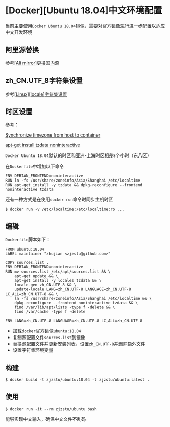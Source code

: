 
# [Docker][Ubuntu 18.04]中文环境配置

当前主要使用`Docker Ubuntu 18.04`镜像，需要对官方镜像进行进一步配置以适应中文开发环境

## 阿里源替换

参考[[Ali mirror]更换国内源](https://zj-linux-guide.readthedocs.io/zh_CN/latest/configure/[Ali%20mirror]]%E6%9B%B4%E6%8D%A2%E5%9B%BD%E5%86%85%E6%BA%90.html)

## zh_CN.UTF_8字符集设置

参考[[Linux][locale]字符集设置](https://zj-linux-guide.readthedocs.io/zh_CN/latest/configure/[Linux][locale]%E5%AD%97%E7%AC%A6%E9%9B%86%E8%AE%BE%E7%BD%AE.html)

## 时区设置

参考：

[Synchronize timezone from host to container](https://forums.docker.com/t/synchronize-timezone-from-host-to-container/39116)

[apt-get install tzdata noninteractive](https://stackoverflow.com/questions/44331836/apt-get-install-tzdata-noninteractive)

`Docker Ubuntu 18.04`默认的时区和亚洲-上海时区相差`8`个小时（东八区）

在`Dockerfile`中增加以下命令

```
ENV DEBIAN_FRONTEND=noninteractive
RUN	ln -fs /usr/share/zoneinfo/Asia/Shanghai /etc/localtime
RUN	apt-get install -y tzdata && dpkg-reconfigure --frontend noninteractive tzdata
```

还有一种方式是在使用`docker run`命令时同步主机时区

```
$ docker run -v /etc/localtime:/etc/localtime:ro ...
```

## 编辑

`Dockerfile`脚本如下：

```
FROM ubuntu:18.04
LABEL maintainer "zhujian <zjzstu@github.com>"

COPY sources.list .
ENV DEBIAN_FRONTEND=noninteractive
RUN mv sources.list /etc/apt/sources.list && \
	apt-get update && \
	apt-get install -y locales tzdata && \
	locale-gen zh_CN.UTF-8 && \
	update-locale LANG=zh_CN.UTF-8 LANGUAGE=zh_CN.UTF-8 LC_ALL=zh_CN.UTF-8 && \
	ln -fs /usr/share/zoneinfo/Asia/Shanghai /etc/localtime && \
	dpkg-reconfigure --frontend noninteractive tzdata && \
    find /var/lib/apt/lists -type f -delete && \
    find /var/cache -type f -delete

ENV LANG=zh_CN.UTF-8 LANGUAGE=zh_CN.UTF-8 LC_ALL=zh_CN.UTF-8
```

* 加载`docker`官方镜像`ubuntu:18.04`
* 复制源配置文件`sources.list`到镜像
* 替换源配置文件并更新安装列表，设置`zh_CN.UTF-8`并删除额外文件
* 设置字符集环境变量

## 构建

```
$ docker build -t zjzstu/ubuntu:18.04 -t zjzstu/ubuntu:latest .
```

## 使用

```
$ docker run -it --rm zjzstu/ubuntu bash
```

能够实现中文输入，确保中文文件不乱码